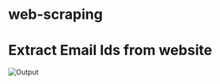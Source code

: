 # web-scraping
# Extract Email Ids from website 

![Output](https://user-images.githubusercontent.com/71815731/121798796-08106000-cc46-11eb-86ef-954d3988a88f.jpg)
